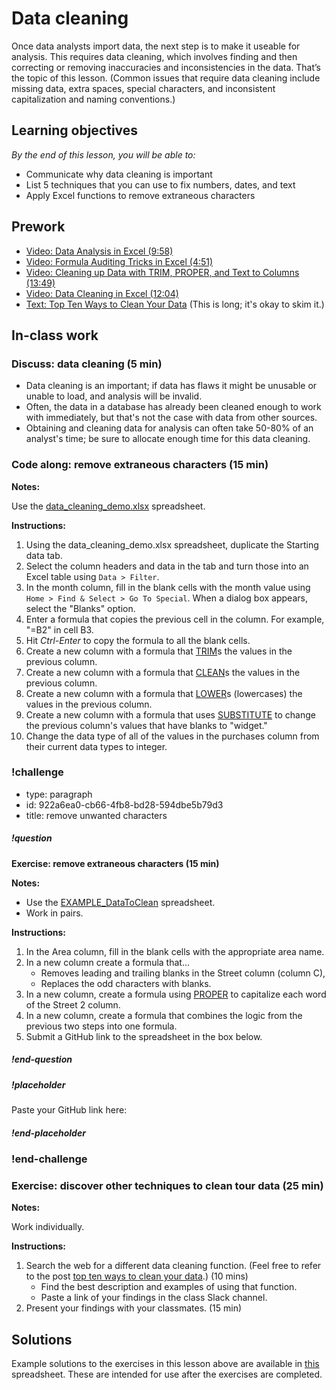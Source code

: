 # Data cleaning

Once data analysts import data, the next step is to make it useable for analysis. This requires data cleaning, which involves finding and then correcting or removing inaccuracies and inconsistencies in the data. That’s the topic of this lesson. (Common issues that require data cleaning include missing data, extra spaces, special characters, and inconsistent capitalization and naming conventions.)

## Learning objectives
*By the end of this lesson, you will be able to:*
* Communicate why data cleaning is important
* List 5 techniques that you can use to fix numbers, dates, and text 
* Apply Excel functions to remove extraneous characters

## Prework
* [Video: Data Analysis in Excel (9:58)](https://www.youtube.com/watch?v=YqS0x0yshlo&feature=youtu.be)
* [Video: Formula Auditing Tricks in Excel (4:51)](https://www.youtube.com/watch?v=dCK_LG3Nk6Q&list=PLnVcHd3TXd2qNpfJyfQkwHO70gaZZ79L8&index=3_)
* [Video: Cleaning up Data with TRIM, PROPER, and Text to Columns (13:49)](https://www.youtube.com/watch?v=x78JR7XHTro)
* [Video: Data Cleaning in Excel (12:04)](https://www.youtube.com/watch?v=WRk9t5yo5Zs)
* [Text: Top Ten Ways to Clean Your Data](https://support.office.com/en-us/article/top-ten-ways-to-clean-your-data-2844b620-677c-47a7-ac3e-c2e157d1db19) (This is long; it's okay to skim it.)

## In-class work

### Discuss: data cleaning (5 min)

* Data cleaning is an important; if data has flaws it might be unusable or unable to load, and analysis will be invalid.
* Often, the data in a database has already been cleaned enough to work with immediately, but that's not the case with data from other sources.
* Obtaining and cleaning data for analysis can often take 50-80% of an analyst's time; be sure to allocate enough time for this data cleaning.

### Code along: remove extraneous characters (15 min)

**Notes:**

Use the [data_cleaning_demo.xlsx](https://drive.google.com/uc?export=download&id=10PFvbBtuSEVSmt0RmyfuzMbAERBkVY42) spreadsheet.

**Instructions:**

1. Using the data_cleaning_demo.xlsx spreadsheet, duplicate the Starting data tab.
2. Select the column headers and data in the tab and turn those into an Excel table using `Data > Filter`.
3. In the month column, fill in the blank cells with the month value using `Home > Find & Select > Go To Special`. When a dialog box appears, select the "Blanks" option.
4. Enter a formula that copies the previous cell in the column. For example, "=B2" in cell B3.
5. Hit *Ctrl-Enter* to copy the formula to all the blank cells.
6. Create a new column with a formula that [TRIM](https://support.office.com/en-us/article/trim-function-410388fa-c5df-49c6-b16c-9e5630b479f9)s the values in the previous column.
7. Create a new column with a formula that [CLEAN](https://support.office.com/en-us/article/clean-function-26f3d7c5-475f-4a9c-90e5-4b8ba987ba41)s the values in the previous column.
8. Create a new column with a formula that [LOWER](https://support.office.com/en-us/article/lower-function-3f21df02-a80c-44b2-afaf-81358f9fdeb4)s (lowercases) the values in the previous column.
9. Create a new column with a formula that uses [SUBSTITUTE](https://support.office.com/en-us/article/substitute-function-6434944e-a904-4336-a9b0-1e58df3bc332) to change the previous column's values that have blanks to "widget."
10. Change the data type of all of the values in the purchases column from their current data types to integer.

### !challenge

* type: paragraph
* id: 922a6ea0-cb66-4fb8-bd28-594dbe5b79d3
* title: remove unwanted characters

##### !question
**Exercise: remove extraneous characters (15 min)**

**Notes:**

* Use the [EXAMPLE_DataToClean](https://drive.google.com/uc?export=download&id=12TsaeEyFddHlRJyPtDcwzwBdcD3wejT0) spreadsheet.
* Work in pairs.

**Instructions:**

1. In the Area column, fill in the blank cells with the appropriate area name.
2. In a new column create a formula that...
    *  Removes leading and trailing blanks in the Street column (column C),
    *  Replaces the odd characters with blanks.
3. In a new column, create a formula using [PROPER](https://support.office.com/en-us/article/proper-function-52a5a283-e8b2-49be-8506-b2887b889f94?ui=en-US&rs=en-US&ad=US) to capitalize each word of the Street 2 column.
4. In a new column, create a formula that combines the logic from the previous two steps into one formula.
5. Submit a GitHub link to the spreadsheet in the box below.

##### !end-question

##### !placeholder

Paste your GitHub link here:

##### !end-placeholder

### !end-challenge

### Exercise: discover other techniques to clean tour data (25 min)

**Notes:**

Work individually.

**Instructions:**

1. Search the web for a different data cleaning function. (Feel free to refer to the post [top ten ways to clean your data](https://support.office.com/en-us/article/top-ten-ways-to-clean-your-data-2844b620-677c-47a7-ac3e-c2e157d1db19).) (10 mins) 
    * Find the best description and examples of using that function.
    * Paste a link of your findings in the class Slack channel.
2. Present your findings with your classmates. (15 min)

## Solutions
Example solutions to the exercises in this lesson above are available in [this](https://drive.google.com/uc?export=download&id=12TsaeEyFddHlRJyPtDcwzwBdcD3wejT0) spreadsheet. These are intended for use after the exercises are completed.
